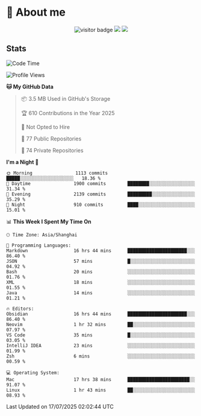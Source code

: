 <!-- ![](https://youpai.roccoshi.top/img/20200804214216.png) -->

# 🧐 About me
 
<p align="center">
<img src="https://visitor-badge.laobi.icu/badge?page_id=Lincest.Lincest&title=hits" alt="visitor badge"/>
<a href="mailto:imroccoshi@gmail.com"><img src="https://img.shields.io/badge/gmail-imroccoshi%40gmail.com-red"></a>
<a href="https://blog.roccoshi.top"><img src="https://img.shields.io/badge/blog-roccoshi-green"></a>
</p>

## Stats

<!--START_SECTION:waka-->
![Code Time](http://img.shields.io/badge/Code%20Time-2%2C567%20hrs%2017%20mins-blue)

![Profile Views](http://img.shields.io/badge/Profile%20Views-1-blue)

**🐱 My GitHub Data** 

> 📦 3.5 MB Used in GitHub's Storage 
 > 
> 🏆 610 Contributions in the Year 2025
 > 
> 🚫 Not Opted to Hire
 > 
> 📜 77 Public Repositories 
 > 
> 🔑 74 Private Repositories 
 > 
**I'm a Night 🦉** 

```text
🌞 Morning                1113 commits        █████░░░░░░░░░░░░░░░░░░░░   18.36 % 
🌆 Daytime                1900 commits        ████████░░░░░░░░░░░░░░░░░   31.34 % 
🌃 Evening                2139 commits        █████████░░░░░░░░░░░░░░░░   35.29 % 
🌙 Night                  910 commits         ████░░░░░░░░░░░░░░░░░░░░░   15.01 % 
```


📊 **This Week I Spent My Time On** 

```text
🕑︎ Time Zone: Asia/Shanghai

💬 Programming Languages: 
Markdown                 16 hrs 44 mins      ██████████████████████░░░   86.40 % 
JSON                     57 mins             █░░░░░░░░░░░░░░░░░░░░░░░░   04.92 % 
Bash                     20 mins             ░░░░░░░░░░░░░░░░░░░░░░░░░   01.76 % 
XML                      18 mins             ░░░░░░░░░░░░░░░░░░░░░░░░░   01.55 % 
Java                     14 mins             ░░░░░░░░░░░░░░░░░░░░░░░░░   01.21 % 

🔥 Editors: 
Obsidian                 16 hrs 44 mins      ██████████████████████░░░   86.40 % 
Neovim                   1 hr 32 mins        ██░░░░░░░░░░░░░░░░░░░░░░░   07.97 % 
VS Code                  35 mins             █░░░░░░░░░░░░░░░░░░░░░░░░   03.05 % 
IntelliJ IDEA            23 mins             ░░░░░░░░░░░░░░░░░░░░░░░░░   01.99 % 
Zsh                      6 mins              ░░░░░░░░░░░░░░░░░░░░░░░░░   00.59 % 

💻 Operating System: 
Mac                      17 hrs 38 mins      ███████████████████████░░   91.07 % 
Linux                    1 hr 43 mins        ██░░░░░░░░░░░░░░░░░░░░░░░   08.93 % 
```


 Last Updated on 17/07/2025 02:02:44 UTC
<!--END_SECTION:waka-->


